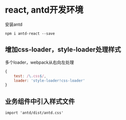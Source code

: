 # react, antd开发环境

安装antd
```
npm i antd-react --save
```


## 增加css-loader，style-loader处理样式
多个loader，webpack从右向左处理
```javascript
{
    test: /\.css$/,
    loader: 'style-loader!css-loader'
}
```

## 业务组件中引入样式文件
```
import 'antd/dist/antd.css'
```


